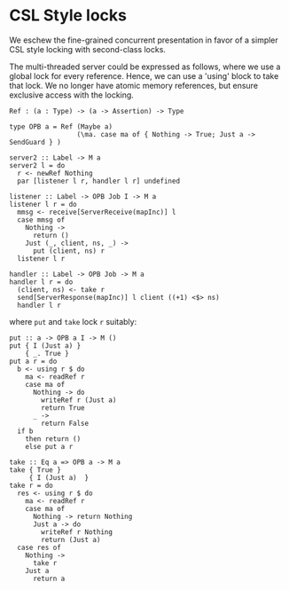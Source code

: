 # CSL Style locks

We eschew the fine-grained concurrent presentation in favor of a simpler CSL style locking with second-class locks.

The multi-threaded server could be expressed as follows, where we use a global lock for every reference. Hence, we can use a 'using' block to take that lock. We no longer have atomic memory references, but ensure exclusive access with the locking.

```
Ref : (a : Type) -> (a -> Assertion) -> Type

type OPB a = Ref (Maybe a)
                 (\ma. case ma of { Nothing -> True; Just a -> SendGuard } )

server2 :: Label -> M a
server2 l = do
  r <- newRef Nothing
  par [listener l r, handler l r] undefined

listener :: Label -> OPB Job I -> M a
listener l r = do
  mmsg <- receive[ServerReceive(mapInc)] l 
  case mmsg of
    Nothing ->
      return ()
    Just (_, client, ns, _) ->
      put (client, ns) r
  listener l r

handler :: Label -> OPB Job -> M a
handler l r = do
  (client, ns) <- take r
  send[ServerResponse(mapInc)] l client ((+1) <$> ns)
  handler l r
```

where `put` and `take` lock `r` suitably:

```
put :: a -> OPB a I -> M ()
put { I (Just a) }
    { _. True }
put a r = do
  b <- using r $ do
    ma <- readRef r
    case ma of
      Nothing -> do
        writeRef r (Just a)
        return True
      _ -> 
        return False
  if b
    then return ()
    else put a r

take :: Eq a => OPB a -> M a
take { True }
     { I (Just a)  }
take r = do
  res <- using r $ do
    ma <- readRef r
    case ma of
      Nothing -> return Nothing
      Just a -> do
        writeRef r Nothing
        return (Just a)
  case res of
    Nothing -> 
      take r
    Just a
      return a
```